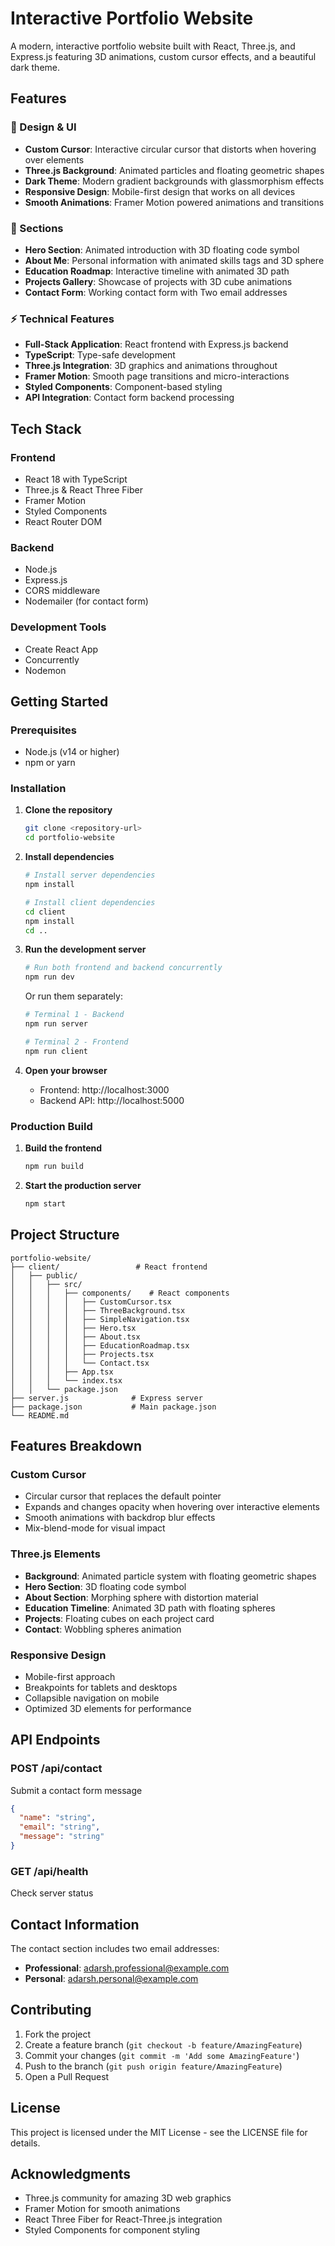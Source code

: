 # Interactive Portfolio Website

A modern, interactive portfolio website built with React, Three.js, and Express.js featuring 3D animations, custom cursor effects, and a beautiful dark theme.

## Features

### 🎨 Design & UI
- **Custom Cursor**: Interactive circular cursor that distorts when hovering over elements
- **Three.js Background**: Animated particles and floating geometric shapes
- **Dark Theme**: Modern gradient backgrounds with glassmorphism effects
- **Responsive Design**: Mobile-first design that works on all devices
- **Smooth Animations**: Framer Motion powered animations and transitions

### 📱 Sections
- **Hero Section**: Animated introduction with 3D floating code symbol
- **About Me**: Personal information with animated skills tags and 3D sphere
- **Education Roadmap**: Interactive timeline with animated 3D path
- **Projects Gallery**: Showcase of projects with 3D cube animations
- **Contact Form**: Working contact form with Two email addresses

### ⚡ Technical Features
- **Full-Stack Application**: React frontend with Express.js backend
- **TypeScript**: Type-safe development
- **Three.js Integration**: 3D graphics and animations throughout
- **Framer Motion**: Smooth page transitions and micro-interactions
- **Styled Components**: Component-based styling
- **API Integration**: Contact form backend processing

## Tech Stack

### Frontend
- React 18 with TypeScript
- Three.js & React Three Fiber
- Framer Motion
- Styled Components
- React Router DOM

### Backend
- Node.js
- Express.js
- CORS middleware
- Nodemailer (for contact form)

### Development Tools
- Create React App
- Concurrently
- Nodemon

## Getting Started

### Prerequisites
- Node.js (v14 or higher)
- npm or yarn

### Installation

1. **Clone the repository**
   ```bash
   git clone <repository-url>
   cd portfolio-website
   ```

2. **Install dependencies**
   ```bash
   # Install server dependencies
   npm install
   
   # Install client dependencies
   cd client
   npm install
   cd ..
   ```

3. **Run the development server**
   ```bash
   # Run both frontend and backend concurrently
   npm run dev
   ```

   Or run them separately:
   ```bash
   # Terminal 1 - Backend
   npm run server
   
   # Terminal 2 - Frontend
   npm run client
   ```

4. **Open your browser**
   - Frontend: http://localhost:3000
   - Backend API: http://localhost:5000

### Production Build

1. **Build the frontend**
   ```bash
   npm run build
   ```

2. **Start the production server**
   ```bash
   npm start
   ```

## Project Structure

```
portfolio-website/
├── client/                 # React frontend
│   ├── public/
│   │   ├── src/
│   │   │   ├── components/    # React components
│   │   │   │   ├── CustomCursor.tsx
│   │   │   │   ├── ThreeBackground.tsx
│   │   │   │   ├── SimpleNavigation.tsx
│   │   │   │   ├── Hero.tsx
│   │   │   │   ├── About.tsx
│   │   │   │   ├── EducationRoadmap.tsx
│   │   │   │   ├── Projects.tsx
│   │   │   │   └── Contact.tsx
│   │   │   ├── App.tsx
│   │   │   └── index.tsx
│   │   └── package.json
├── server.js              # Express server
├── package.json           # Main package.json
└── README.md
```

## Features Breakdown

### Custom Cursor
- Circular cursor that replaces the default pointer
- Expands and changes opacity when hovering over interactive elements
- Smooth animations with backdrop blur effects
- Mix-blend-mode for visual impact

### Three.js Elements
- **Background**: Animated particle system with floating geometric shapes
- **Hero Section**: 3D floating code symbol
- **About Section**: Morphing sphere with distortion material
- **Education Timeline**: Animated 3D path with floating spheres
- **Projects**: Floating cubes on each project card
- **Contact**: Wobbling spheres animation

### Responsive Design
- Mobile-first approach
- Breakpoints for tablets and desktops
- Collapsible navigation on mobile
- Optimized 3D elements for performance

## API Endpoints

### POST /api/contact
Submit a contact form message
```json
{
  "name": "string",
  "email": "string", 
  "message": "string"
}
```

### GET /api/health
Check server status

## Contact Information

The contact section includes two email addresses:
- **Professional**: adarsh.professional@example.com
- **Personal**: adarsh.personal@example.com

## Contributing

1. Fork the project
2. Create a feature branch (`git checkout -b feature/AmazingFeature`)
3. Commit your changes (`git commit -m 'Add some AmazingFeature'`)
4. Push to the branch (`git push origin feature/AmazingFeature`)
5. Open a Pull Request

## License

This project is licensed under the MIT License - see the LICENSE file for details.

## Acknowledgments

- Three.js community for amazing 3D web graphics
- Framer Motion for smooth animations
- React Three Fiber for React-Three.js integration
- Styled Components for component styling 